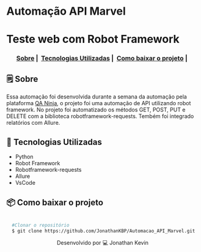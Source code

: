 # Automação API Marvel

# Teste web com Robot Framework

<h3 align="center">
  <a href="#-sobre">Sobre</a>&nbsp;|&nbsp;
  <a href="#-tecnologias-utilizadas">Tecnologias Utilizadas</a>&nbsp;|&nbsp;
  <a href="#-como-baixar-o-projeto">Como baixar o projeto</a>&nbsp;|&nbsp;
</h3>

## 🗒 Sobre

Essa automação foi desenvolvida durante a semana da automação pela plataforma [QA Ninja](https://qaninja.academy/), o projeto foi uma automação de API utilizando robot framework. No projeto foi automatizado os métodos GET, POST, PUT e DELETE com a biblioteca robotframework-requests. Tembém foi integrado relatórios com Allure.

## 🚀 Tecnologias Utilizadas

  * Python
  * Robot Framework
  * Robotframework-requests
  * Allure
  * VsCode
  
## 📦 Como baixar o projeto

```bash

  #Clonar o repositório
  $ git clone https://github.com/JonathanKBP/Automacao_API_Marvel.git

```
<p align="center">
Desenvolvido por 💻  Jonathan Kevin
</p>
